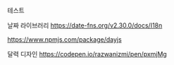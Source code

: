 테스트

날짜 라이브러리
https://date-fns.org/v2.30.0/docs/I18n

https://www.npmjs.com/package/dayjs

달력 디자인
https://codepen.io/razwanizmi/pen/pxmjMg
